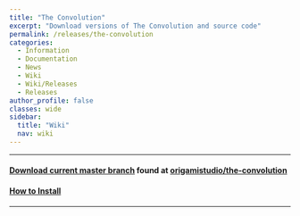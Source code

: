 ```yaml
---
title: "The Convolution"
excerpt: "Download versions of The Convolution and source code"
permalink: /releases/the-convolution
categories:
  - Information
  - Documentation
  - News
  - Wiki
  - Wiki/Releases
  - Releases
author_profile: false
classes: wide
sidebar:
  title: "Wiki"
  nav: wiki
---
```


-----

#### [Download current master branch](https://github.com/origamistudio/the-convolution/archive/master.zip) found at [origamistudio/the-convolution](https://github.com/origamistudio/the-convolution)  
#### [How to Install](https://origamistudio.github.io/artefact/wiki/installation-guide#the-convolution)

-----
